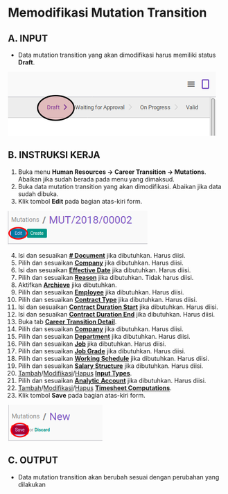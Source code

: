# Memodifikasi Mutation Transition

## A. INPUT

* Data mutation transition yang akan dimodifikasi harus memiliki status **Draft**.

![](../../img/mutation-transition/status-draft.png)

## B. INSTRUKSI KERJA

1. Buka menu **Human Resources -> Career Transition -> Mutations**. Abaikan jika sudah berada pada menu yang dimaksud.
2. Buka data mutation transition yang akan dimodifikasi. Abaikan jika data sudah dibuka.
3. Klik tombol **Edit** pada bagian atas-kiri form.

![](../../img/mutation-transition/tombol-edit.png)

4. Isi dan sesuaikan **[# Document](./penjelasan.md#field-document)** jika dibutuhkan. Harus diisi.
5. Pilih dan sesuaikan **[Company](./penjelasan.md#field-company)** jika dibutuhkan. Harus diisi.
6. Isi dan sesuaikan **[Effective Date](./penjelasan.md#field-effective-date)** jika dibutuhkan. Harus diisi.
7. Pilih dan sesuaikan **[Reason](./penjelasan.md#field-reason)** jika dibutuhkan. Tidak harus diisi.
8. Aktifkan **[Archieve](./penjelasan.md#field-archieve)** jika dibutuhkan.
9. Pilih dan sesuaikan **[Employee](./penjelasan.md#field-employee)** jika dibutuhkan. Harus diisi.
10. Pilih dan sesuaikan **[Contract Type](./penjelasan.md#field-contract-type)** jika dibutuhkan. Harus diisi.
11. Isi dan sesuaikan **[Contract Duration Start](./penjelasan.md#field-contract-duration)** jika dibutuhkan. Harus diisi.
12. Isi dan sesuaikan **[Contract Duration End](./penjelasan.md#field-document)** jika dibutuhkan. Harus diisi.
13. Buka tab [**Career Transition Detail**](./penjelasan.md#tab-career).
14. Pilih dan sesuaikan **[Company](./penjelasan.md#field-transisi-company)** jika dibutuhkan. Harus diisi.
15. Pilih dan sesuaikan **[Department](./penjelasan.md#field-transisi-departement)** jika dibutuhkan. Harus diisi.
16. Pilih dan sesuaikan **[Job](./penjelasan.md#field-transisi-job)** jika dibutuhkan. Harus diisi.
17. Pilih dan sesuaikan **[Job Grade](./penjelasan.md#field-transisi-job-grade)** jika dibutuhkan. Harus diisi.
18. Pilih dan sesuaikan **[Working Schedule](./penjelasan.md#field-transisi-working-schedule)** jika dibutuhkan. Harus diisi.
19. Pilih dan sesuaikan **[Salary Structure](./penjelasan.md#field-transisi-salary-structure)** jika dibutuhkan. Harus diisi.
20. <a name="l20">[Tambah](./menambahkan-payslip-input.md)/[Modifikasi](./modifikasi-payslip-input.md)/[Hapus](./menghapus-payslip-input.md)</a> [**Input Types**](./penjelasan.md#tabel-input-types).
21. <a name="l21">Pilih dan sesuaikan **[Analytic Account](./penjelasan.md#field-transisi-analytic-account)** jika dibutuhkan. Harus diisi.</a>
22. <a name="l22">[Tambah](./menambahkan-timesheet-computation.md)/[Modifikasi](./modifikasi-timesheet-computation.md)/[Hapus](./menghapus-timesheet-computation.md)</a> [**Timesheet Computations**](./penjelasan.md#tabel-timesheet-computation).
23. <a name="l23">Klik tombol **Save** pada bagian atas-kiri form.</a>

![](../../img/mutation-transition/tombol-simpan.png)

## C. OUTPUT

* Data mutation transition akan berubah sesuai dengan perubahan yang dilakukan
